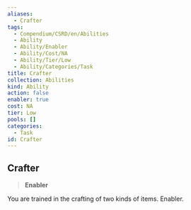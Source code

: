 ```yaml
---
aliases:
  - Crafter
tags:
  - Compendium/CSRD/en/Abilities
  - Ability
  - Ability/Enabler
  - Ability/Cost/NA
  - Ability/Tier/Low
  - Ability/Categories/Task
title: Crafter
collection: Abilities
kind: Ability
action: false
enabler: true
cost: NA
tier: Low
pools: []
categories:
  - Task
id: Crafter
---
```

## Crafter    
>**Enabler**  
    
You are trained in the crafting of two kinds of items. Enabler.
